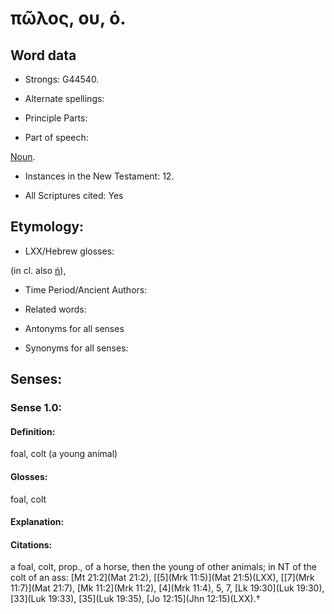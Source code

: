 # πῶλος, ου, ὁ.

<!-- Status: S2=NeedsReview -->
<!-- Lexica used for edits: BDAG, FFM, LN, A-S -->

## Word data

* Strongs: G44540.

* Alternate spellings:



* Principle Parts: 


* Part of speech: 

[Noun](http://ugg.readthedocs.io/en/latest/noun.html).

* Instances in the New Testament: 12.

* All Scriptures cited: Yes

## Etymology: 


* LXX/Hebrew glosses: 

(in cl. also [ἡ]()),

* Time Period/Ancient Authors: 


* Related words: 

* Antonyms for all senses

* Synonyms for all senses: 


## Senses: 


### Sense  1.0: 

#### Definition: 

foal, colt (a young animal)

#### Glosses: 

foal, colt

#### Explanation: 


#### Citations: 

a foal, colt, prop., of a horse, then the young of other animals; in NT of the colt of an ass: [Mt 21:2](Mat 21:2), [[5](Mrk 11:5)](Mat 21:5)(LXX), [[7](Mrk 11:7)](Mat 21:7), [Mk 11:2](Mrk 11:2), [4](Mrk 11:4), 5, 7, [Lk 19:30](Luk 19:30), [33](Luk 19:33), [35](Luk 19:35), [Jo 12:15](Jhn 12:15)(LXX).†